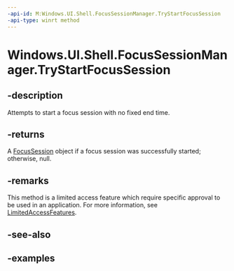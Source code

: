```yaml
---
-api-id: M:Windows.UI.Shell.FocusSessionManager.TryStartFocusSession
-api-type: winrt method
---
```


# Windows.UI.Shell.FocusSessionManager.TryStartFocusSession

<!--
public Windows.UI.Shell.FocusSession TryStartFocusSession ();
-->


## -description

Attempts to start a focus session with no fixed end time.

## -returns

A [FocusSession](focussession.md) object if a focus session was successfully started; otherwise, null.

## -remarks


This method is a limited access feature which require specific approval to be used in an application. For more information, see [LimitedAccessFeatures](xref:Windows.ApplicationModel.LimitedAccessFeatures).


## -see-also

## -examples


